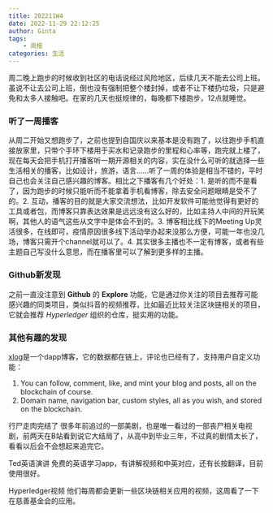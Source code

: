 ```yaml
---
title: 202211W4
date: 2022-11-29 22:12:25
author: Ginta
tags:
    - 周报
categories: 生活
---
```

周二晚上跑步的时候收到社区的电话说经过风险地区，后续几天不能去公司上班。虽说不让去公司上班，倒也没有强制把整个楼封掉，或者不让下楼扔垃圾，只是避免和太多人接触吧。在家的几天也挺规律的，每晚都下楼跑步，12点就睡觉。

### 听了一周播客
从周二开始又想跑步了，之前也提到自国庆以来基本是没有跑了，以往跑步手机直接放家里，只带个手环下楼用于买水和记录跑步的里程和心率等，跑完就上楼了，现在每天会把手机打开播客听一期开源相关的内容，实在没什么可听的就选择一些生活相关的播客，比如设计，旅游，语言......听了一周的体验是相当不错的，平时自己也会关注自己感兴趣的博客。相比之下播客有几个好处：1. 是听的而不是看了，因为跑步的时候只能听而不能拿着手机看博客，除去安全问题眼睛是受不了的。2. 互动，播客的目的就是大家交流想法，比如开发软件可能他觉得有更好的工具或者包，而博客只靠表达效果是远远没有这么好的，比如主持人中间的开玩笑啊，其他人的语气这些从文字中是体会不到的。3. 博客相比线下的Meeting Up灵活很多，在线即可，疫情原因很多线下活动举办起来没那么方便，可能一年也没几场，博客只需开个channel就可以了。4. 其实很多主播也不一定有博客，或者有些主题自己写没什么意思，而在播客里可以了解到更多样的主播。

### Github新发现
之前一直没注意到 **Github** 的 **Explore** 功能，它是通过你关注的项目去推荐可能感兴趣的同类项目，类似抖音的视频推荐，比如最近比较关注区块链相关的项目，它就会推荐 *Hyperledger* 组织的仓库，挺实用的功能。

### 其他有趣的发现
[xlog](https://github.com/Crossbell-Box/xlog)是一个dapp博客，它的数据都在链上，评论也已经有了，支持用户自定义功能：
1. You can follow, comment, like, and mint your blog and posts, all on the blockchain of course.
2. Domain name, navigation bar, custom styles, all as you wish, and stored on the blockchain.

行尸走肉完结了
很多年前追过的一部美剧，也是唯一看过的一部丧尸相关电视剧，前两天在B站看到说它大结局了，从高中到毕业三年，不过真的剧情太长了，看看以后会不会想起来追完它。

Ted英语演讲
免费的英语学习app，有讲解视频和中英对应，还有长按翻译，目前使用很好。

Hyperledger视频
他们每周都会更新一些区块链相关应用的视频，这周看了一下在慈善基金会的应用。

